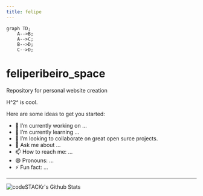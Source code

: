 ```yaml
---
title: felipe
---
```



```mermaid
graph TD;
    A-->B;
    A-->C;
    B-->D;
    C-->D;
```



# feliperibeiro_space
Repository for personal website creation

H^2^  is cool.


Here are some ideas to get you started:

- 🔭 I’m currently working on ...
- 🌱 I’m currently learning ...
- 👯 I’m looking to collaborate on great open surce projects. 
- 💬 Ask me about ...
- 📫 How to reach me: ...
- 😄 Pronouns: ...
- ⚡ Fun fact: ...

---

<img align="left" alt="codeSTACKr's Github Stats" src="https://github-readme-stats.vercel.app/api?username=codeSTACKr&show_icons=true&hide_border=true" />

